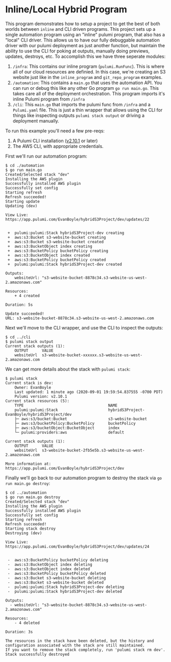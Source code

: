 # Inline/Local Hybrid Program

This program demonstrates how to setup a project to get the best of both worlds between `inline` and CLI driven programs. This project sets up a single automation program using an "inline" pulumi program, that also has a "local" CLI driver. This allows us to have our fully debuggable automation driver with our pulumi deployment as just another function, but maintain the ability to use the CLI for poking at outputs, manually doing previews, updates, destroys, etc. To accomplish this we have three seperate modules:

1. `/infra`: This contains our inline program (`pulumi.RunFunc`). This is where all of our cloud resources are definied. In this case, we're creating an S3 website just like in the `inline_program` and `git_repo_program` examples.
2. `/automation`: This contains a `main.go` that uses the automation API. You can run or debug this like any other Go program `go run main.go`. This takes care all of the deployment orchestration. This program imports it's inline Pulumi program from `/infra`
3. `/cli`: This `main.go` that imports the pulumi func from `/infra` and a `Pulumi.yaml` file. This is just a thin wrapper that allows using the CLI for things like inspecting outputs `pulumi stack output` or driving a deployment manually.


To run this example you'll need a few pre-reqs:
1. A Pulumi CLI installation ([v2.10.1](https://www.pulumi.com/docs/get-started/install/versions/) or later)
2. The AWS CLI, with appropriate credentials.

First we'll run our automation program:

```shell
$ cd ./automation
$ go run main.go
Created/Selected stack "dev"
Installing the AWS plugin
Successfully installed AWS plugin
Successfully set config
Starting refresh
Refresh succeeded!
Starting update
Updating (dev)

View Live: https://app.pulumi.com/EvanBoyle/hybridS3Project/dev/updates/22


 +  pulumi:pulumi:Stack hybridS3Project-dev creating 
 +  aws:s3:Bucket s3-website-bucket creating 
 +  aws:s3:Bucket s3-website-bucket created 
 +  aws:s3:BucketObject index creating 
 +  aws:s3:BucketPolicy bucketPolicy creating 
 +  aws:s3:BucketObject index created 
 +  aws:s3:BucketPolicy bucketPolicy created 
 +  pulumi:pulumi:Stack hybridS3Project-dev created 
 
Outputs:
    websiteUrl: "s3-website-bucket-8878c34.s3-website-us-west-2.amazonaws.com"

Resources:
    + 4 created

Duration: 5s

Update succeeded!
URL: s3-website-bucket-8878c34.s3-website-us-west-2.amazonaws.com
```

Next we'll move to the CLI wrapper, and use the CLI to inspect the outputs:

```shell
$ cd ../cli
$ pulumi stack output
Current stack outputs (1):
    OUTPUT      VALUE
    websiteUrl  s3-website-bucket-xxxxxx.s3-website-us-west-2.amazonaws.com
```

We can get more details about the stack with `pulumi stack`:
```shell
$ pulumi stack
Current stack is dev:
    Owner: EvanBoyle
    Last updated: 1 minute ago (2020-09-01 19:59:54.837555 -0700 PDT)
    Pulumi version: v2.10.1
Current stack resources (5):
    TYPE                                     NAME
    pulumi:pulumi:Stack                      hybridS3Project-EvanBoyle/hybridS3Project/dev
    ├─ aws:s3/bucket:Bucket                  s3-website-bucket
    ├─ aws:s3/bucketPolicy:BucketPolicy      bucketPolicy
    ├─ aws:s3/bucketObject:BucketObject      index
    └─ pulumi:providers:aws                  default

Current stack outputs (1):
    OUTPUT      VALUE
    websiteUrl  s3-website-bucket-2fb5e5b.s3-website-us-west-2.amazonaws.com

More information at: https://app.pulumi.com/EvanBoyle/hybridS3Project/dev
```

Finally we'll go back to our automation program to destroy the stack via `go run main.go destroy`:

```shell
$ cd ../automation
$ go run main.go destroy
Created/Selected stack "dev"
Installing the AWS plugin
Successfully installed AWS plugin
Successfully set config
Starting refresh
Refresh succeeded!
Starting stack destroy
Destroying (dev)

View Live: https://app.pulumi.com/EvanBoyle/hybridS3Project/dev/updates/24


 -  aws:s3:BucketPolicy bucketPolicy deleting 
 -  aws:s3:BucketObject index deleting 
 -  aws:s3:BucketObject index deleted 
 -  aws:s3:BucketPolicy bucketPolicy deleted 
 -  aws:s3:Bucket s3-website-bucket deleting 
 -  aws:s3:Bucket s3-website-bucket deleted 
 -  pulumi:pulumi:Stack hybridS3Project-dev deleting 
 -  pulumi:pulumi:Stack hybridS3Project-dev deleted 
 
Outputs:
  - websiteUrl: "s3-website-bucket-8878c34.s3-website-us-west-2.amazonaws.com"

Resources:
    - 4 deleted

Duration: 3s

The resources in the stack have been deleted, but the history and configuration associated with the stack are still maintained. 
If you want to remove the stack completely, run 'pulumi stack rm dev'.
Stack successfully destroyed
```